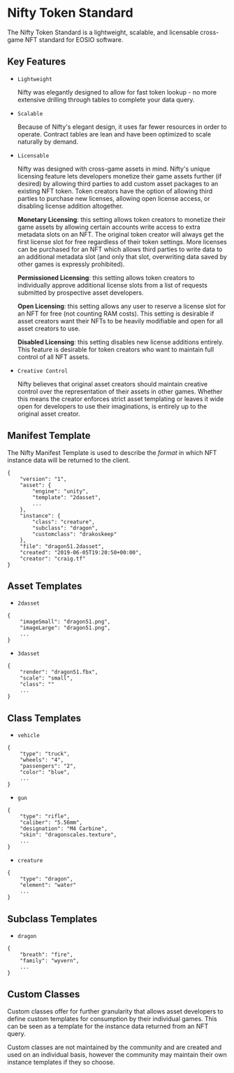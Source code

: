 # Nifty Token Standard

The Nifty Token Standard is a lightweight, scalable, and licensable cross-game NFT standard for EOSIO software.

## Key Features

* `Lightweight`

    Nifty was elegantly designed to allow for fast token lookup - no more extensive drilling through tables to complete your data query.

* `Scalable`

    Because of Nifty's elegant design, it uses far fewer resources in order to operate. Contract tables are lean and have been optimized to scale naturally by demand. 

* `Licensable`

    Nifty was designed with cross-game assets in mind. Nifty's unique licensing feature lets developers monetize their game assets further (if desired) by allowing third parties to add custom asset packages to an existing NFT token. Token creators have the option of allowing third parties to purchase new licenses, allowing open license access, or disabling license addition altogether.

    **Monetary Licensing**: this setting allows token creators to monetize their game assets by allowing certain accounts write access to extra metadata slots on an NFT. The original token creator will always get the first license slot for free regardless of their token settings. More licenses can be purchased for an NFT which allows third parties to write data to an additional metadata slot (and only that slot, overwriting data saved by other games is expressly prohibited).

    **Permissioned Licensing**: this setting allows token creators to individually approve additional license slots from a list of requests submitted by prospective asset developers.

    **Open Licensing**: this setting allows any user to reserve a license slot for an NFT for free (not counting RAM costs). This setting is desirable if asset creators want their NFTs to be heavily modifiable and open for all asset creators to use.

    **Disabled Licensing**: this setting disables new license additions entirely. This feature is desirable for token creators who want to maintain full control of all NFT assets.

* `Creative Control`

    Nifty believes that original asset creators should maintain creative control over the representation of their assets in other games. Whether this means the creator enforces strict asset templating or leaves it wide open for developers to use their imaginations, is entirely up to the original asset creator.

## Manifest Template

The Nifty Manifest Template is used to describe the *format* in which NFT instance data will be returned to the client.

```
{
    "version": "1",
    "asset": {
        "engine": "unity",
        "template": "2dasset",
        ...
    },
    "instance": {
        "class": "creature",
        "subclass": "dragon",
        "customclass": "drakoskeep"
    },
    "file": "dragon51.2dasset",
    "created": "2019-06-05T19:20:50+00:00",
    "creator": "craig.tf"
}
```

## Asset Templates

* `2dasset`

```
{
    "imageSmall": "dragon51.png",
    "imageLarge": "dragon51.png",
    ...
}
```

* `3dasset`

```
{
    "render": "dragon51.fbx",
    "scale": "small",
    "class": ""
    ...
}
```

## Class Templates

* `vehicle`

```
{
    "type": "truck",
    "wheels": "4",
    "passengers": "2",
    "color": "blue",
    ...
}
```

* `gun`

```
{
    "type": "rifle",
    "caliber": "5.56mm",
    "designation": "M4 Carbine",
    "skin": "dragonscales.texture",
    ...
}
```

* `creature`

```
{
    "type": "dragon",
    "element": "water"
    ...
}
```

## Subclass Templates

* `dragon`

```
{
    "breath": "fire",
    "family": "wyvern",
    ...
}
```

## Custom Classes

Custom classes offer for further granularity that allows asset developers to define custom templates for consumption by their individual games. This can be seen as a template for the instance data returned from an NFT query.

Custom classes are not maintained by the community and are created and used on an individual basis, however the community may maintain their own instance templates if they so choose.
